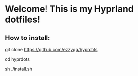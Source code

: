 # Welcome! This is my Hyprland dotfiles!

## How to install:
git clone https://github.com/ezzyqq/hyprdots

cd hyprdots

sh ./install.sh
